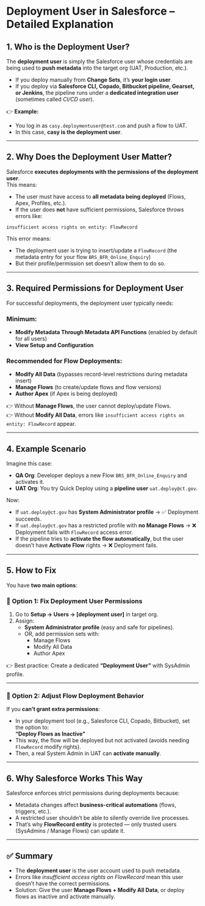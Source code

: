 # Deployment User in Salesforce – Detailed Explanation

## 1. Who is the Deployment User?
The **deployment user** is simply the Salesforce user whose credentials are being used to **push metadata** into the target org (UAT, Production, etc.).

- If you deploy manually from **Change Sets**, it’s **your login user**.  
- If you deploy via **Salesforce CLI, Copado, Bitbucket pipeline, Gearset, or Jenkins**, the pipeline runs under a **dedicated integration user** (sometimes called *CI/CD user*).

👉 **Example:**  
- You log in as `casy.deploymentuser@test.com` and push a flow to UAT.  
- In this case, **casy is the deployment user**.  

---

## 2. Why Does the Deployment User Matter?
Salesforce **executes deployments with the permissions of the deployment user**.  
This means:
- The user must have access to **all metadata being deployed** (Flows, Apex, Profiles, etc.).  
- If the user does **not** have sufficient permissions, Salesforce throws errors like:  

```
insufficient access rights on entity: FlowRecord
```

This error means:
- The deployment user is trying to insert/update a `FlowRecord` (the metadata entry for your flow `BRS_BFR_Online_Enquiry`)  
- But their profile/permission set doesn’t allow them to do so.

---

## 3. Required Permissions for Deployment User
For successful deployments, the deployment user typically needs:

### Minimum:
- **Modify Metadata Through Metadata API Functions** (enabled by default for all users)  
- **View Setup and Configuration**  

### Recommended for Flow Deployments:
- **Modify All Data** (bypasses record-level restrictions during metadata insert)  
- **Manage Flows** (to create/update flows and flow versions)  
- **Author Apex** (if Apex is being deployed)  

👉 Without **Manage Flows**, the user cannot deploy/update Flows.  
👉 Without **Modify All Data**, errors like `insufficient access rights on entity: FlowRecord` appear.

---

## 4. Example Scenario
Imagine this case:

- **QA Org**: Developer deploys a new Flow `BRS_BFR_Online_Enquiry` and activates it.  
- **UAT Org**: You try Quick Deploy using a **pipeline user** `uat.deploy@ct.gov`.  

Now:
- If `uat.deploy@ct.gov` has **System Administrator profile** → ✅ Deployment succeeds.  
- If `uat.deploy@ct.gov` has a restricted profile with **no Manage Flows** → ❌ Deployment fails with `FlowRecord` access error.  
- If the pipeline tries to **activate the flow automatically**, but the user doesn’t have **Activate Flow** rights → ❌ Deployment fails.

---

## 5. How to Fix
You have **two main options**:

### 🔹 Option 1: Fix Deployment User Permissions
1. Go to **Setup → Users → [deployment user]** in target org.  
2. Assign:
   - **System Administrator profile** (easy and safe for pipelines).  
   - OR, add permission sets with:
     - Manage Flows  
     - Modify All Data  
     - Author Apex  

👉 Best practice: Create a dedicated **“Deployment User”** with SysAdmin profile.

---

### 🔹 Option 2: Adjust Flow Deployment Behavior
If you **can’t grant extra permissions**:
- In your deployment tool (e.g., Salesforce CLI, Copado, Bitbucket), set the option to:  
  **“Deploy Flows as Inactive”**  
- This way, the flow will be deployed but not activated (avoids needing `FlowRecord` modify rights).  
- Then, a real System Admin in UAT can **activate manually**.

---

## 6. Why Salesforce Works This Way
Salesforce enforces strict permissions during deployments because:
- Metadata changes affect **business-critical automations** (flows, triggers, etc.).  
- A restricted user shouldn’t be able to silently override live processes.  
- That’s why **FlowRecord entity** is protected — only trusted users (SysAdmins / Manage Flows) can update it.

---

## ✅ Summary
- The **deployment user** is the user account used to push metadata.  
- Errors like *insufficient access rights on FlowRecord* mean this user doesn’t have the correct permissions.  
- Solution: Give the user **Manage Flows + Modify All Data**, or deploy flows as inactive and activate manually.  

